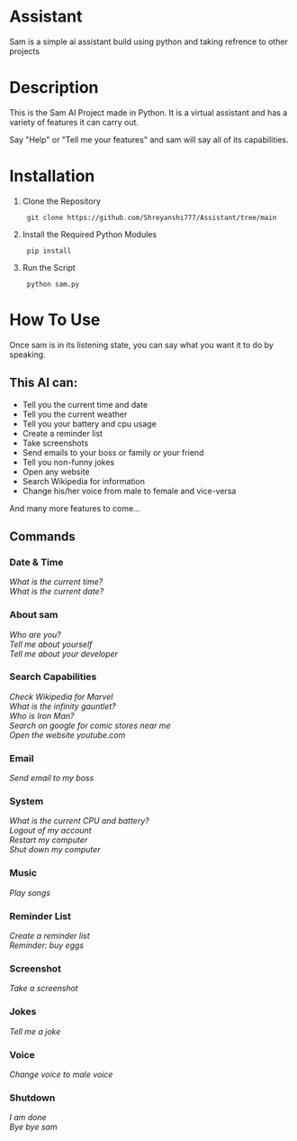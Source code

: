 # Assistant
Sam is a simple ai assistant build using python and taking refrence to other projects

# Description

This is the Sam AI Project made in Python. It is a virtual assistant and has a variety of features it can carry out.

Say "Help" or "Tell me your features" and sam will say all of its capabilities.


# Installation

1. Clone the Repository

        git clone https://github.com/Shreyanshi777/Assistant/tree/main

3. Install the Required Python Modules

        pip install

4. Run the Script

        python sam.py


# How To Use

Once sam is in its listening state, you can say what you want it to do by speaking.

## This AI can:

- Tell you the current time and date
- Tell you the current weather
- Tell you your battery and cpu usage
- Create a reminder list
- Take screenshots
- Send emails to your boss or family or your friend
- Tell you non-funny jokes 
- Open any website
- Search Wikipedia for information
- Change his/her voice from male to female and vice-versa

And many more features to come...

## Commands

### Date & Time

*What is the current time?*  
*What is the current date?*


### About sam

*Who are you?*  
*Tell me about yourself*  
*Tell me about your developer*


### Search Capabilities

*Check Wikipedia for Marvel*  
*What is the infinity gauntlet?*  
*Who is Iron Man?*  
*Search on google for comic stores near me*  
*Open the website youtube.com*


### Email
 
*Send email to my boss*


### System

*What is the current CPU and battery?*  
*Logout of my account*  
*Restart my computer*  
*Shut down my computer*


### Music
 
*Play songs*


### Reminder List

*Create a reminder list*  
*Reminder: buy eggs*


### Screenshot
 
*Take a screenshot*


### Jokes

*Tell me a joke*


### Voice 

*Change voice to male voice*


### Shutdown 

*I am done*  
*Bye bye sam*


